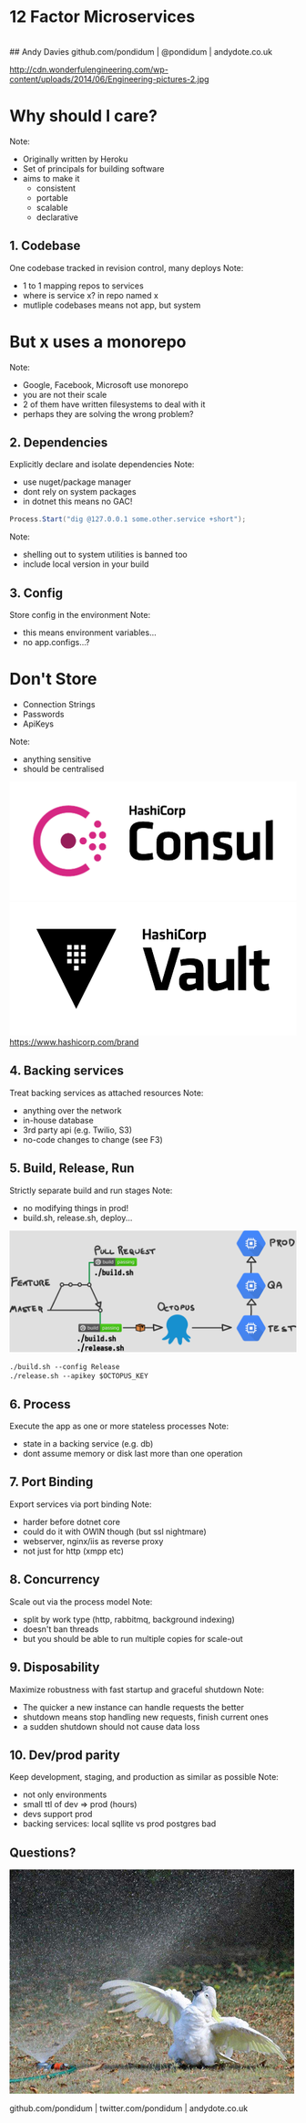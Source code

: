 # 12 Factor Microservices <!-- .element: class="stroke white" -->
<br />
## Andy Davies <!-- .element: class="stroke white" -->
github.com/pondidum | @pondidum | andydote.co.uk  <!-- .element: class="smaller white" -->

http://cdn.wonderfulengineering.com/wp-content/uploads/2014/06/Engineering-pictures-2.jpg <!-- .element: class="attribution white" -->

<!-- .slide: data-background="img/gears.jpg" data-background-size="" class="intro" -->



# Why should I care?
Note:
* Originally written by Heroku
* Set of principals for building software
* aims to make it
  * consistent
  * portable
  * scalable
  * declarative



## 1. Codebase
One codebase tracked in revision control, many deploys
Note:
* 1 to 1 mapping repos to services
* where is service x? in repo named x
* mutliple codebases means not app, but system



# But x uses a monorepo
Note:
* Google, Facebook, Microsoft use monorepo
* you are not their scale
* 2 of them have written filesystems to deal with it
* perhaps they are solving the wrong problem?




## 2. Dependencies
Explicitly declare and isolate dependencies
Note:
* use nuget/package manager
* dont rely on system packages
* in dotnet this means no GAC!



```csharp
Process.Start("dig @127.0.0.1 some.other.service +short");
```
Note:
* shelling out to system utilities is banned too
* include local version in your build



## 3. Config
Store config in the environment
Note:
* this means environment variables...
* no app.configs...?



# Don't Store
* Connection Strings
* Passwords
* ApiKeys

<!-- .element: class="list-unstyled list-spaced" -->
Note:
* anything sensitive
* should be centralised



![consul logo](img/consul.png) <!-- .element: width="50%" class="no-border" -->
![vault logo](img/vault.png) <!-- .element: width="50%" class="no-border fragment" -->
https://www.hashicorp.com/brand <!-- .element: class="attribution" -->




## 4. Backing services
Treat backing services as attached resources
Note:
* anything over the network
* in-house database
* 3rd party api (e.g. Twilio, S3)
* no-code changes to change (see F3)



## 5. Build, Release, Run
Strictly separate build and run stages
Note:
* no modifying things in prod!
* build.sh, release.sh, deploy...



![build release deploy pipeline](img/build-release-deploy.png) <!-- .element: class="no-border" -->



```shell
./build.sh --config Release
./release.sh --apikey $OCTOPUS_KEY
```



## 6. Process
Execute the app as one or more stateless processes
Note:
* state in a backing service (e.g. db)
* dont assume memory or disk last more than one operation



## 7. Port Binding
Export services via port binding
Note:
* harder before dotnet core
* could do it with OWIN though (but ssl nightmare)
* webserver, nginx/iis as reverse proxy
* not just for http (xmpp etc)



## 8. Concurrency
Scale out via the process model
Note:
* split by work type (http, rabbitmq, background indexing)
* doesn't ban threads
* but you should be able to run multiple copies for scale-out



## 9. Disposability
Maximize robustness with fast startup and graceful shutdown
Note:
* The quicker a new instance can handle requests the better
* shutdown means stop handling new requests, finish current ones
* a sudden shutdown should not cause data loss



## 10. Dev/prod parity
Keep development, staging, and production as similar as possible
Note:
* not only environments
* small ttl of dev => prod (hours)
* devs support prod
* backing services: local sqllite vs prod postgres bad




## Questions?
![questions](img/questions.jpg)

github.com/pondidum | twitter.com/pondidum | andydote.co.uk  <!-- .element: class="small" -->
